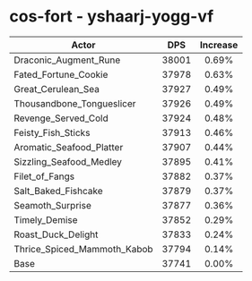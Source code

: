 # cos-fort - yshaarj-yogg-vf
| Actor | DPS | Increase |
|---|:---:|:---:|
|Draconic_Augment_Rune|38001|0.69%|
|Fated_Fortune_Cookie|37978|0.63%|
|Great_Cerulean_Sea|37927|0.49%|
|Thousandbone_Tongueslicer|37926|0.49%|
|Revenge_Served_Cold|37924|0.48%|
|Feisty_Fish_Sticks|37913|0.46%|
|Aromatic_Seafood_Platter|37907|0.44%|
|Sizzling_Seafood_Medley|37895|0.41%|
|Filet_of_Fangs|37882|0.37%|
|Salt_Baked_Fishcake|37879|0.37%|
|Seamoth_Surprise|37877|0.36%|
|Timely_Demise|37852|0.29%|
|Roast_Duck_Delight|37833|0.24%|
|Thrice_Spiced_Mammoth_Kabob|37794|0.14%|
|Base|37741|0.00%|
